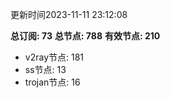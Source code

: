 更新时间2023-11-11 23:12:08

**总订阅: 73**
**总节点: 788**
**有效节点: 210**
- v2ray节点: 181
- ss节点: 13
- trojan节点: 16
